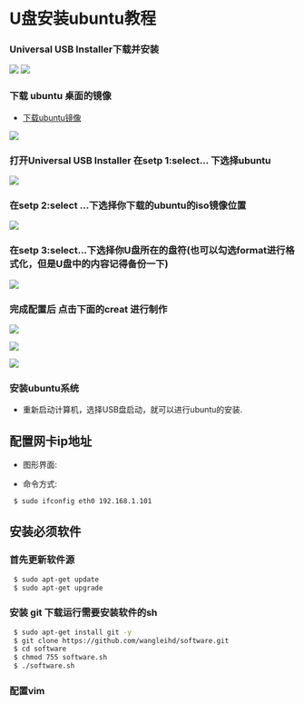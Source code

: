 # U盘安装ubuntu教程

### Universal USB Installer下载并安装

![](img/inub001.jpg)
![](img/inub002.jpg)


### 下载 ubuntu 桌面的镜像

* [下载ubuntu镜像](http://www.ubuntu.com/desktop)

![](img/inub003.jpg)


### 打开Universal USB Installer 在setp 1:select... 下选择ubuntu

![](img/inub004.jpg)

### 在setp 2:select ...下选择你下载的ubuntu的iso镜像位置

![](img/inub005.jpg)

### 在setp 3:select...下选择你U盘所在的盘符(也可以勾选format进行格式化，但是U盘中的内容记得备份一下)

![](img/inub006.jpg)

### 完成配置后 点击下面的creat 进行制作

![](img/inub007.jpg)

![](img/inub008.jpg)

![](img/inub009.jpg)

### 安装ubuntu系统

* 重新启动计算机，选择USB盘启动，就可以进行ubuntu的安装.


## 配置网卡ip地址

* 图形界面:


* 命令方式:
```bash
 $ sudo ifconfig eth0 192.168.1.101
```


## 安装必须软件

### 首先更新软件源
```bash
 $ sudo apt-get update
 $ sudo apt-get upgrade
```
### 安装 git 下载运行需要安装软件的sh

```sh
 $ sudo apt-get install git -y
 $ git clone https://github.com/wangleihd/software.git
 $ cd software
 $ chmod 755 software.sh
 $ ./software.sh
 ```

### 配置vim
